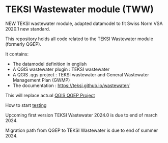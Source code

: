 # TEKSI Wastewater module (TWW)
NEW TEKSI wastewater module, adapted datamodel to fit Swiss Norm VSA 2020.1 new standard.

This repository holds all code related to the TEKSI Wastewater module (formerly QGEP). <!---  // skip-keyword-check -->

It contains:

 - The datamodel definition in english
 - A QGIS wastewater plugin : TEKSI wastewater
 - A QGIS .qgs project : TEKSI wastewater and General Wastewater Management Plan (GWMP)
 - The documentation : https://teksi.github.io/wastewater/

This will replace actual [QGIS QGEP Project](https://github.com/qgep) <!---  // skip-keyword-check -->

How to start [testing](https://github.com/teksi/wastewater/discussions/72)

Upcoming first version TEKSI Wastewater 2024.0 is due to end of march 2024.

Migration path from QGEP to TEKSI Wastewater is due to end of summer 2024. <!---  // skip-keyword-check -->
